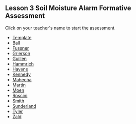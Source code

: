 ## Lesson 3 Soil Moisture Alarm Formative Assessment

Click on your teacher's name to start the assessment.

* [Template](https://docs.google.com/forms/d/e/1FAIpQLSeVv1kIQcRB8rU3IFiTmIn9ArG6KHP1AeIhSC3lWFdIAkFuDA/viewform)
* [Ball]()
* [Fussner](https://docs.google.com/forms/d/e/1FAIpQLSc04x7GYweKtjVJdE9-5_RjQ4l3Il0GgUQbgaONLWwd90LrIw/viewform?usp=sf_link)
* [Grierson](https://docs.google.com/forms/d/e/1FAIpQLSc2ep55umAztnehLbE9OW3sptUEK31j2ecSqb0vifdKI1eU-Q/viewform?usp=sf_link)
* [Guillen]()
* [Hammrich](https://docs.google.com/forms/d/e/1FAIpQLSeC1alwX-hh7M8FuYP5sM_GYR4vEKFQML-Y1watZMpYfPFv0Q/viewform?usp=sf_link)
* [Havens]()
* [Kennedy](https://docs.google.com/forms/d/e/1FAIpQLSePYKNE971hME4nJRfVDenXVcLnwl3QUo7m_s8yl1l1I7y5DA/viewform?usp=sf_link)
* [Mahecha]()
* [Martin]()
* [Moen]()
* [Roscini]()
* [Smith]()
* [Sunderland]()
* [Tyler]()
* [Zald]()
